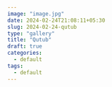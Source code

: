 ```yaml
---
image: "image.jpg"
date: 2024-02-24T21:08:11+05:30
slug: 2024-02-24-qutub
type: "gallery"
title: "Qutub"
draft: true
categories:
  - default
tags:
  - default
---
```


